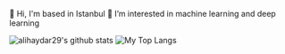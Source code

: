 

<!--
**alihaydar29/alihaydar29** is a ✨ _special_ ✨ repository because its `README.md` (this file) appears on your GitHub profile.

Here are some ideas to get you started:

- 🔭 I’m currently working on ...
- 🌱 I’m currently learning ...
- 👯 I’m looking to collaborate on ...
- 🤔 I’m looking for help with ...
- 💬 Ask me about ...
- 📫 How to reach me: ...
- 😄 Pronouns: ...
- ⚡ Fun fact: ...
-->
👋 Hi, I'm based in Istanbul
👀 I’m interested in machine learning and deep learning

<p float="center">
  <img  src="https://github-readme-stats.vercel.app/api?username=alihaydar29&show_icons=true&count_private=true&hide=contribs,issues" alt="alihaydar29's github stats" />
  <img  src="https://github-readme-stats.vercel.app/api/top-langs/?username=alihaydar29&layout=compact&hide=html,css" alt="My Top Langs" />
</p>
